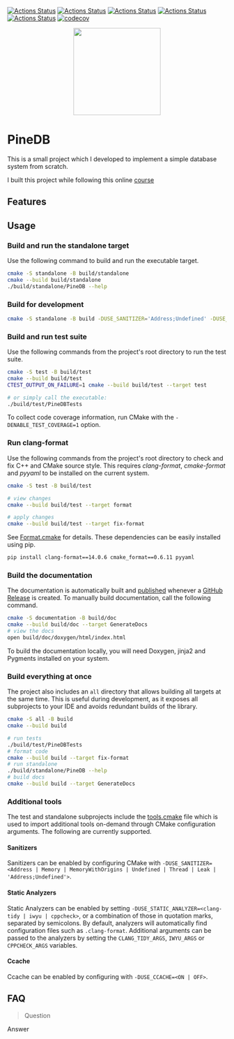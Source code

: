 [![Actions Status](https://github.com/ananthvk/pinedb/workflows/MacOS/badge.svg)](https://github.com/ananthvk/pinedb/actions)
[![Actions Status](https://github.com/ananthvk/pinedb/workflows/Windows/badge.svg)](https://github.com/ananthvk/pinedb/actions)
[![Actions Status](https://github.com/ananthvk/pinedb/workflows/Ubuntu/badge.svg)](https://github.com/ananthvk/pinedb/actions)
[![Actions Status](https://github.com/ananthvk/pinedb/workflows/Style/badge.svg)](https://github.com/ananthvk/pinedb/actions)
[![Actions Status](https://github.com/ananthvk/pinedb/workflows/Install/badge.svg)](https://github.com/ananthvk/pinedb/actions)
[![codecov](https://codecov.io/gh/ananthvk/pinedb/branch/master/graph/badge.svg)](https://codecov.io/gh/ananthvk/pinedb)

<p align="center">
  <img src="https://repository-images.githubusercontent.com/874815925/09c2ebf4-a127-47e2-9e48-7a6044c86923" height="200" width="auto" />
</p>

# PineDB

This is a small project which I developed to implement a simple database system from scratch.

I built this project while following this online [course](https://15445.courses.cs.cmu.edu/fall2022/project1/)

## Features

## Usage

### Build and run the standalone target

Use the following command to build and run the executable target.

```bash
cmake -S standalone -B build/standalone
cmake --build build/standalone
./build/standalone/PineDB --help
```

### Build for development
```bash
cmake -S standalone -B build -DUSE_SANITIZER='Address;Undefined' -DUSE_STATIC_ANALYZER=clang-tidy

```

### Build and run test suite

Use the following commands from the project's root directory to run the test suite.

```bash
cmake -S test -B build/test
cmake --build build/test
CTEST_OUTPUT_ON_FAILURE=1 cmake --build build/test --target test

# or simply call the executable: 
./build/test/PineDBTests
```

To collect code coverage information, run CMake with the `-DENABLE_TEST_COVERAGE=1` option.

### Run clang-format

Use the following commands from the project's root directory to check and fix C++ and CMake source style.
This requires _clang-format_, _cmake-format_ and _pyyaml_ to be installed on the current system.

```bash
cmake -S test -B build/test

# view changes
cmake --build build/test --target format

# apply changes
cmake --build build/test --target fix-format
```

See [Format.cmake](https://github.com/ananthvk/Format.cmake) for details.
These dependencies can be easily installed using pip.

```bash
pip install clang-format==14.0.6 cmake_format==0.6.11 pyyaml
```

### Build the documentation

The documentation is automatically built and [published](https://ananthvk.github.io/pinedb) whenever a [GitHub Release](https://help.github.com/en/github/administering-a-repository/managing-releases-in-a-repository) is created.
To manually build documentation, call the following command.

```bash
cmake -S documentation -B build/doc
cmake --build build/doc --target GenerateDocs
# view the docs
open build/doc/doxygen/html/index.html
```

To build the documentation locally, you will need Doxygen, jinja2 and Pygments installed on your system.

### Build everything at once

The project also includes an `all` directory that allows building all targets at the same time.
This is useful during development, as it exposes all subprojects to your IDE and avoids redundant builds of the library.

```bash
cmake -S all -B build
cmake --build build

# run tests
./build/test/PineDBTests
# format code
cmake --build build --target fix-format
# run standalone
./build/standalone/PineDB --help
# build docs
cmake --build build --target GenerateDocs
```

### Additional tools

The test and standalone subprojects include the [tools.cmake](cmake/tools.cmake) file which is used to import additional tools on-demand through CMake configuration arguments.
The following are currently supported.

#### Sanitizers

Sanitizers can be enabled by configuring CMake with `-DUSE_SANITIZER=<Address | Memory | MemoryWithOrigins | Undefined | Thread | Leak | 'Address;Undefined'>`.

#### Static Analyzers

Static Analyzers can be enabled by setting `-DUSE_STATIC_ANALYZER=<clang-tidy | iwyu | cppcheck>`, or a combination of those in quotation marks, separated by semicolons.
By default, analyzers will automatically find configuration files such as `.clang-format`.
Additional arguments can be passed to the analyzers by setting the `CLANG_TIDY_ARGS`, `IWYU_ARGS` or `CPPCHECK_ARGS` variables.

#### Ccache

Ccache can be enabled by configuring with `-DUSE_CCACHE=<ON | OFF>`.

## FAQ

> Question

Answer

